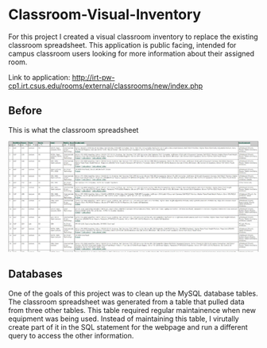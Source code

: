 # Classroom-Visual-Inventory

For this project I created a visual classroom inventory to replace the existing classroom spreadsheet. This application is public facing, intended for campus classroom users looking for more information about their assigned room.

Link to application: http://irt-pw-cp1.irt.csus.edu/rooms/external/classrooms/new/index.php

## Before

This is what the classroom spreadsheet 

![picture](/CVI_5.PNG)

## Databases

One of the goals of this project was to clean up the MySQL database tables. The classroom spreadsheet was generated from a table that pulled data from three other tables. This table required regular maintainence when new equipment was being used. Instead of maintaining this table, I virutally create part of it in the SQL statement for the webpage and run a different query to access the other information.
